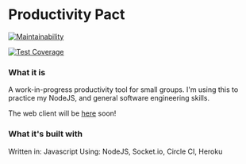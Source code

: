 # Productivity Pact

[![Maintainability](https://api.codeclimate.com/v1/badges/bbf89f0fa779dbcb8771/maintainability)](https://codeclimate.com/github/Alex-CD/productivity-pact/maintainability)

[![Test Coverage](https://api.codeclimate.com/v1/badges/bbf89f0fa779dbcb8771/test_coverage)](https://codeclimate.com/github/Alex-CD/productivity-pact/test_coverage)


### What it is

A work-in-progress productivity tool for small groups.
I'm using this to practice my NodeJS, and general software engineering skills.

The web client will be [here](https://github.com/Alex-CD/productivity-pact-web) soon!

### What it's built with

Written in: Javascript
Using: NodeJS, Socket.io, Circle CI, Heroku

